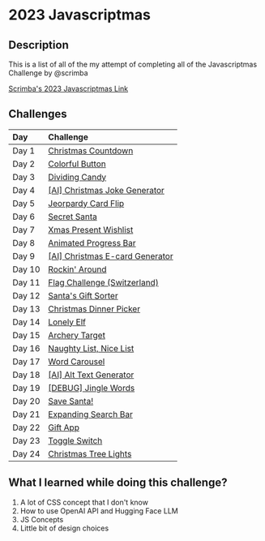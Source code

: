 
# 2023 Javascriptmas

## Description
This is a list of all of the my attempt of completing all of the Javascriptmas Challenge by @scrimba


[Scrimba's 2023 Javascriptmas Link](https://scrimba.com/learn/javascriptmas/)



## Challenges
| Day  | Challenge
| :--------  | :--------
| Day 1 | [Christmas Countdown](https://github.com/Joes131205/scrimba-javascriptmas/tree/main/Day%201%20-%20Christmas%20Countdown%20%F0%9F%8E%84)
| Day 2 | [Colorful Button](https://github.com/Joes131205/scrimba-javascriptmas/tree/main/Day%202%20-%20Colorful%20Button%20%F0%9F%8E%84)
| Day 3 | [Dividing Candy](https://github.com/Joes131205/scrimba-javascriptmas/tree/main/Day%203%20-%20Dividing%20Candy%20%F0%9F%8E%84)
| Day 4 | [[AI] Christmas Joke Generator](https://github.com/Joes131205/scrimba-javascriptmas/tree/main/Day%204%20-%20AI%20Christmas%20Joke%20Generator%20%F0%9F%8E%84)
| Day 5 | [Jeorpardy Card Flip](https://github.com/Joes131205/scrimba-javascriptmas/tree/main/Day%205%20-%20Jeopardy%20Card%20Flip%20%F0%9F%8E%84)
| Day 6 | [Secret Santa](https://github.com/Joes131205/scrimba-javascriptmas/tree/main/Day%206%20-%20Secret%20Santa%20%F0%9F%8E%84)
| Day 7 | [Xmas Present Wishlist](https://github.com/Joes131205/scrimba-javascriptmas/tree/main/Day%207%20-%20Xmas%20Present%20Wishlist%20%F0%9F%8E%84)
| Day 8 | [Animated Progress Bar](https://github.com/Joes131205/scrimba-javascriptmas/tree/main/Day%208%20-%20Animated%20Progress%20Bar%20%F0%9F%8E%84)
| Day 9 | [[AI] Christmas E-card Generator](https://github.com/Joes131205/scrimba-javascriptmas/tree/main/Day%209%20-%20AI%20Christmas%20E-card%20Generator%20%F0%9F%8E%84)
| Day 10 | [Rockin' Around](https://github.com/Joes131205/scrimba-javascriptmas/tree/main/Day%2010%20-%20Rockin'%20Around%20%F0%9F%8E%84)
| Day 11 | [Flag Challenge (Switzerland)](https://github.com/Joes131205/scrimba-javascriptmas/tree/main/Day%2011%20-%20Flag%20Challenge%20(Switzerland)%20%F0%9F%8E%84)
| Day 12 | [Santa's Gift Sorter](https://github.com/Joes131205/scrimba-javascriptmas/tree/main/Day%2012%20-%20Santa's%20Gift%20Sorter%20%F0%9F%8E%84)
| Day 13 | [Christmas Dinner Picker](https://github.com/Joes131205/scrimba-javascriptmas/tree/main/Day%2013%20-%20Christmas%20Dinner%20Picker%20%F0%9F%8E%84)
| Day 14 | [Lonely Elf](https://github.com/Joes131205/scrimba-javascriptmas/tree/main/Day%2014%20-%20Lonely%20Elf%20%F0%9F%8E%84)
| Day 15 | [Archery Target](https://github.com/Joes131205/scrimba-javascriptmas/tree/main/Day%2015%20-%20Archery%20Target%20%F0%9F%8E%84)
| Day 16 | [Naughty List, Nice List](https://github.com/Joes131205/scrimba-javascriptmas/tree/main/Day%2016%20-%20Naughty%20list%2C%20Nice%20list%20%F0%9F%8E%84)
| Day 17 | [Word Carousel](https://github.com/Joes131205/scrimba-javascriptmas/tree/main/Day%2017%20-%20Word%20Carousel%20%F0%9F%8E%84)
| Day 18 | [[AI] Alt Text Generator](https://github.com/Joes131205/scrimba-javascriptmas/tree/main/Day%2018%20-%20AI%20Alt%20Text%20Generator%20%F0%9F%8E%84)
| Day 19 | [[DEBUG] Jingle Words](https://github.com/Joes131205/scrimba-javascriptmas/tree/main/Day%2019%20-%20%5BDEBUG%5D%20%20Jingle%20Words%20%F0%9F%8E%84)
| Day 20 | [Save Santa!](https://github.com/Joes131205/scrimba-javascriptmas/tree/main/Day%2020%20-%20Save%20Santa!%20%F0%9F%8E%84)
| Day 21 | [Expanding Search Bar](https://github.com/Joes131205/scrimba-javascriptmas/tree/main/Day%2021%20-%20Expanding%20Search%20Bar%20%F0%9F%8E%84)
| Day 22 | [Gift App](https://github.com/Joes131205/scrimba-javascriptmas/tree/main/Day%2022%20-%20Gift%20App%20%F0%9F%8E%84)
| Day 23 | [Toggle Switch](https://github.com/Joes131205/scrimba-javascriptmas/tree/main/Day%2023%20-%20Toggle%20Switch%20%F0%9F%8E%84)
| Day 24 | [Christmas Tree Lights](https://github.com/Joes131205/scrimba-javascriptmas/tree/main/Day%2024%20-%20Christmas%20Tree%20Lights%20%F0%9F%8E%84)

##
## What I learned while doing this challenge?

1. A lot of CSS concept that I don't know
2. How to use OpenAI API and Hugging Face LLM
3. JS Concepts
4. Little bit of design choices

